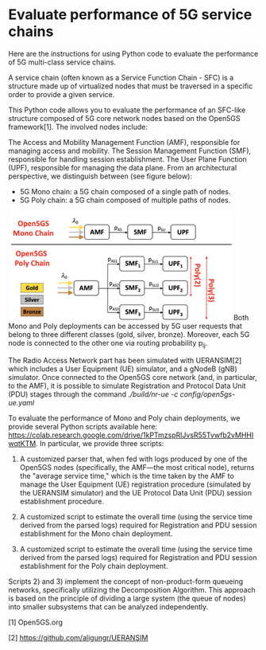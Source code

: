 
# Evaluate performance of 5G service chains

Here are the instructions for using Python code to evaluate the performance of 5G multi-class service chains.

A service chain (often known as a Service Function Chain - SFC) is a structure made up of virtualized nodes that must be traversed in a specific order to provide a given service.

This Python code allows you to evaluate the performance of an SFC-like structure composed of 5G core network nodes based on the Open5GS framework[1]. The involved nodes include:

The Access and Mobility Management Function (AMF), responsible for managing access and mobility.
The Session Management Function (SMF), responsible for handling session establishment.
The User Plane Function (UPF), responsible for managing the data plane.
From an architectural perspective, we distinguish between (see figure below):

- 5G Mono chain: a 5G chain composed of a single path of nodes.
- 5G Poly chain: a 5G chain composed of multiple paths of nodes.
<img src="mono_poly.png" alt="My Image" width="450"/>
Both Mono and Poly deployments can be accessed by 5G user requests that belong to three different classes (gold, silver, bronze).
Moreover, each 5G node is connected to the other one via routing probability p<sub>ij</sub>.

The Radio Access Network part has been simulated with UERANSIM[2] which includes a User Equipment (UE) simulator, and a gNodeB (gNB) simulator. Once connected to the Open5GS core network (and, in particular, to the AMF), it is possible to simulate Registration and Protocol Data Unit (PDU) stages through the command *./build/nr-ue -c config/open5gs-ue.yaml*

To evaluate the performance of Mono and Poly chain deployments, we provide several Python scripts available here: https://colab.research.google.com/drive/1kPTmzspRlJvsR55Tvwfb2vMHHIwqtKTM. 
In particular, we provide three scripts:

1) A customized parser that, when fed with logs produced by one of the Open5GS nodes (specifically, the AMF—the most critical node), returns the "average service time," which is the time taken by the AMF to manage the User Equipment (UE) registration procedure (simulated by the UERANSIM simulator) and the UE Protocol Data Unit (PDU) session establishment procedure.

2) A customized script to estimate the overall time (using the service time derived from the parsed logs) required for Registration and PDU session establishment for the Mono chain deployment.

3) A customized script to estimate the overall time (using the service time derived from the parsed logs) required for Registration and PDU session establishment for the Poly chain deployment.

Scripts 2) and 3) implement the concept of non-product-form queueing networks, specifically utilizing the Decomposition Algorithm. This approach is based on the principle of dividing a large system (the queue of nodes) into smaller subsystems that can be analyzed independently.

[1] Open5GS.org

[2] https://github.com/aligungr/UERANSIM
